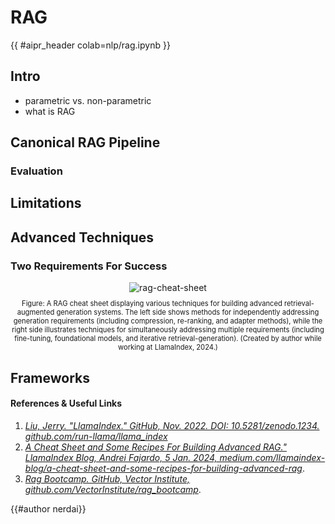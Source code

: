 <!-- markdownlint-disable-file MD033 -->

# RAG

{{ #aipr_header colab=nlp/rag.ipynb }}

## Intro

- parametric vs. non-parametric
- what is RAG

## Canonical RAG Pipeline

### Evaluation

## Limitations

## Advanced Techniques

### Two Requirements For Success

<center>
<img src="https://d3ddy8balm3goa.cloudfront.net/llamaindex/rag-cheat-sheet-final.svg" alt="rag-cheat-sheet"> <!-- markdownlint-disable-line MD013 -->
</center>

<div
  class="figure-caption"
  style="text-align: center; font-size: 0.8em; margin-top: 10px;"
>
Figure: A RAG cheat sheet displaying various techniques for building advanced
retrieval-augmented generation systems. The left side shows methods for
independently addressing generation requirements (including compression, re-ranking,
and adapter methods), while the right side illustrates techniques for simultaneously
addressing multiple requirements (including fine-tuning, foundational models,
and iterative retrieval-generation). (Created by author while working at
LlamaIndex, 2024.)
</div>

## Frameworks

#### References & Useful Links <!-- markdownlint-disable-line MD001 -->

1. [_Liu, Jerry. "LlamaIndex." GitHub, Nov. 2022. DOI: 10.5281/zenodo.1234.
   github.com/run-llama/llama_index_](https://github.com/run-llama/llama_index)
1. [_A Cheat Sheet and Some Recipes For Building Advanced RAG." LlamaIndex Blog,
   Andrei Fajardo, 5 Jan. 2024, medium.com/llamaindex-blog/a-cheat-sheet-and-some-recipes-for-building-advanced-rag_](https://medium.com/llamaindex-blog/a-cheat-sheet-and-some-recipes-for-building-advanced-rag-803a9d94c41b).
1. [_Rag Bootcamp. GitHub, Vector Institute, github.com/VectorInstitute/rag_bootcamp_](https://github.com/VectorInstitute/rag_bootcamp).

{{#author nerdai}}
